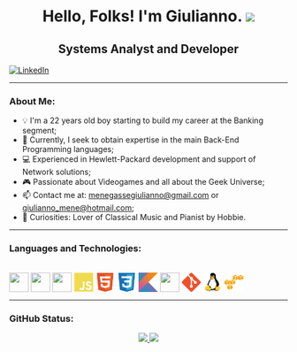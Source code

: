 <h1 align = "center"> Hello, Folks! I'm Giulianno.
  <img src="https://camo.githubusercontent.com/e8e7b06ecf583bc040eb60e44eb5b8e0ecc5421320a92929ce21522dbc34c891/68747470733a2f2f6d656469612e67697068792e636f6d2f6d656469612f6876524a434c467a6361737252346961377a2f67697068792e676966" width="30px" data-canonical-src="https://media.giphy.com/media/hvRJCLFzcasrR4ia7z/giphy.gif"></h1>

<h2 align = "center">Systems Analyst and Developer</h2>

[![LinkedIn](https://img.shields.io/badge/linkedin-%230077B5.svg?style=for-the-badge&logo=linkedin&logoColor=white)](https://www.linkedin.com/in/giulianno-menegasse/)

---

### <b>About Me:</b>

- 💡 I'm a 22 years old boy starting to build my career at the Banking segment;
- 🔭 Currently, I seek to obtain expertise in the main Back-End Programming languages;
- 💻 Experienced in Hewlett-Packard development and support of Network solutions;
- 🎮 Passionate about Videogames and all about the Geek Universe;
- 📫 Contact me at: menegassegiulianno@gmail.com or giulianno_mene@hotmail.com;
- 🎹 Curiosities: Lover of Classical Music and Pianist by Hobbie.

---

### <b>Languages and Technologies:</b>

<div style="display: inline_block"><br>
  <img align="center" alt="" height="35" width="35" src="https://cdn.jsdelivr.net/gh/devicons/devicon/icons/csharp/csharp-original.svg">
  <img align="center" alt="" height="35" width="35" src="https://cdn.jsdelivr.net/gh/devicons/devicon/icons/java/java-original.svg">
  <img align="center" alt="" height="35" width="35" src="https://cdn.jsdelivr.net/gh/devicons/devicon/icons/spring/spring-original.svg">
  <img align="center" alt="" height="35" width="35" src="https://raw.githubusercontent.com/devicons/devicon/master/icons/javascript/javascript-plain.svg">
  <img align="center" alt="" height="35" width="35" src="https://raw.githubusercontent.com/devicons/devicon/master/icons/html5/html5-original.svg">
  <img align="center" alt="" height="35" width="35" src="https://raw.githubusercontent.com/devicons/devicon/master/icons/css3/css3-original.svg">
  <img align="center" alt="" height="35" width="35"  src="https://raw.githubusercontent.com/devicons/devicon/master/icons/kotlin/kotlin-original.svg">
  <img align="center" alt="" height="35" width="35" src="https://cdn.jsdelivr.net/gh/devicons/devicon/icons/mysql/mysql-original.svg">
  <img align="center" alt="" height="35" width="35"  src="https://raw.githubusercontent.com/devicons/devicon/master/icons/git/git-original.svg">
  <img align="center" alt="" height="35" width="35"  src="https://raw.githubusercontent.com/devicons/devicon/master/icons/linux/linux-original.svg">
  <img align="center" alt="" height="35" width="35"  src="https://raw.githubusercontent.com/devicons/devicon/master/icons/amazonwebservices/amazonwebservices-original.svg">
</div>

---

### <b>GitHub Status:</b>

<div align="center">
  <a href="https://github.com/GiuliannoMenegasse">
  <img height="180rem" src="https://github-readme-stats.vercel.app/api?username=GiuliannoMenegasse&show_icons=true&theme=ayu-mirage&include_all_commits=true&count_private=true"/>
  <img height="180rem" src="https://github-readme-stats.vercel.app/api/top-langs/?username=GiuliannoMenegasse&layout=compact&langs_count=7&theme=ayu-mirage"/>
</div>

<!--**GiuliannoMenegasse/GiuliannoMenegasse** is a ✨ _special_ ✨ repository because its `README.md` (this file) appears on your GitHub profile.-->
